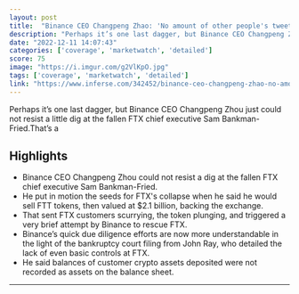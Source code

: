 ```yaml
---
layout: post
title:  "Binance CEO Changpeng Zhao: 'No amount of other people's tweets would cause problems' if an exchange holds customer assets - MarketWatch"
description: "Perhaps it’s one last dagger, but Binance CEO Changpeng Zhou just could not resist a little dig at the fallen FTX chief executive Sam Bankman-Fried.That’s a"
date: "2022-12-11 14:07:43"
categories: ['coverage', 'marketwatch', 'detailed']
score: 75
image: "https://i.imgur.com/g2VlKpO.jpg"
tags: ['coverage', 'marketwatch', 'detailed']
link: "https://www.inferse.com/342452/binance-ceo-changpeng-zhao-no-amount-of-other-peoples-tweets-would-cause-problems-if-an-exchange-holds-customer-assets-marketwatch/"
---
```


Perhaps it’s one last dagger, but Binance CEO Changpeng Zhou just could not resist a little dig at the fallen FTX chief executive Sam Bankman-Fried.That’s a

## Highlights

- Binance CEO Changpeng Zhou could not resist a dig at the fallen FTX chief executive Sam Bankman-Fried.
- He put in motion the seeds for FTX's collapse when he said he would sell FTT tokens, then valued at $2.1 billion, backing the exchange.
- That sent FTX customers scurrying, the token plunging, and triggered a very brief attempt by Binance to rescue FTX.
- Binance’s quick due diligence efforts are now more understandable in the light of the bankruptcy court filing from John Ray, who detailed the lack of even basic controls at FTX.
- He said balances of customer crypto assets deposited were not recorded as assets on the balance sheet.

---
